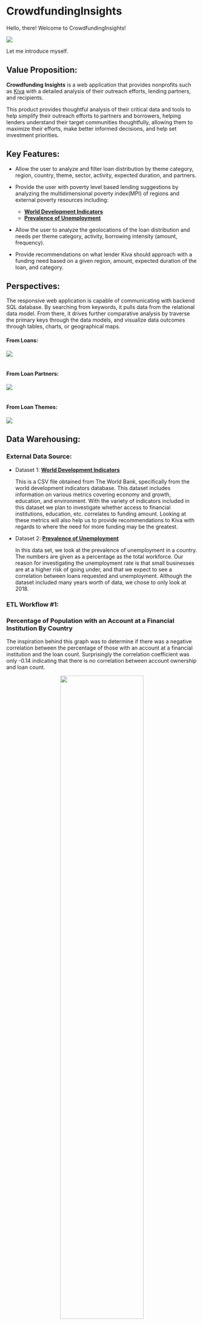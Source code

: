 # CrowdfundingInsights

Hello, there! Welcome to CrowdfundingInsights!


<img src="https://www.eatplaydrink.capetown/wp-content/uploads/2019/06/footer_image.png" />


Let me introduce myself.


## Value Proposition:
**Crowdfunding Insights** is a web application that provides nonprofits such as [Kiva](https://www.kiva.org/about/) with a detailed analysis of their outreach efforts, lending partners, and recipients. 

This product provides thoughtful analysis of their critical data and tools to help simplify their outreach efforts to partners and borrowers, helping lenders understand their target communities thoughtfully, allowing them to maximize their efforts, make better informed decisions, and help set investment priorities.


## Key Features:
* Allow the user to analyze and filter loan distribution by theme category, region, country, theme, sector, activity, expected duration, and partners.

* Provide the user with poverty level based lending suggestions by analyzing the multidimensional poverty index(MPI) of regions and external poverty resources including:
	*  [**World Development Indicators**](https://datacatalog.worldbank.org/dataset/world-development-indicators/)
	*  [**Prevalence of Unemployment**](https://datatopics.worldbank.org/jobs/)

* Allow the user to analyze the geolocations of the loan distribution and needs per theme category, activity, borrowing intensity (amount, frequency).

* Provide recommendations on what lender Kiva should approach with a funding need based on a given region, amount, expected duration of the loan, and category.


## Perspectives:
The responsive web application is capable of communicating with backend SQL database. By searching from keywords, it pulls data from the relational data model. From there, it drives further comparative analysis by traverse the primary keys through the data models, and visualize data outcomes through tables, charts, or geographical maps. 


#### From Loans:
![](https://drive.google.com/uc?export=view&id=120iF_r48pwQYiIDJXltT3R3V38_lGr5S)
<br>
<br>
#### From Loan Partners:
![](https://drive.google.com/uc?export=view&id=1wkRIIG5gCZgov8PhoH0gSD-8v0gx5JQd)
<br>
<br>
#### From Loan Themes:
![](https://drive.google.com/uc?export=view&id=1B31KhFpD4LsaSRkbGzn1NuMzLHvN3ngP)



## Data Warehousing:

### External Data Source:

* Dataset 1: [**World Development Indicators**](https://datacatalog.worldbank.org/dataset/world-development-indicators/)

	This is a CSV file obtained from The World Bank, specifically from the world development indicators database. This dataset includes information on various metrics covering economy and growth, education, and environment. With the variety of indicators included in this dataset we plan to investigate whether access to financial institutions, education, etc. correlates to funding amount. Looking at these metrics will also help us to provide recommendations to Kiva with regards to where the need for more funding may be the greatest.



* Dataset 2: [**Prevalence of Unemployment**](https://datatopics.worldbank.org/jobs/)

	In this data set, we look at the prevalence of unemployment in a country. The numbers are given as a percentage as the total workforce. Our reason for investigating the unemployment rate is that small businesses are at a higher risk of going under, and that we expect to see a correlation between loans requested and unemployment. Although the dataset included many years worth of data, we chose to only look at 2018.

### ETL Workflow #1: 
### Percentage of Population with an Account at a Financial Institution By Country

The inspiration behind this graph was to determine if there was a negative correlation between the percentage of those with an account at a financial institution and the loan count. Surprisingly the correlation coefficient was only -0.14 indicating that there is no correlation between account ownership and loan count.

<p align="center">
<img src="https://raw.githubusercontent.com/Jiapei1001/CrowdfundingInsights/main/WebContent/resources/images/ETL1_Population%20with%20an%20Account%20By%20Country.png" width=66% align="center"/>
</p>

In the graph below,  the average percentage of the population with account ownership by country is represented by a bar chart and sorted in ascending order. The loan count per country was normalized to be within the range of 0 - 100 (the same range as the percentage data) and overlaid on top of the account ownership data.

<p align="center">
<img src="https://raw.githubusercontent.com/Jiapei1001/CrowdfundingInsights/main/WebContent/resources/images/ETL1_result.png" width=66% align="center"/>
</p>

Kiva’s goal is to provide access to loans to those who have limited access to obtaining a loan from a financial institution. A country with a low percentage of their population having an account at a financial institution could benefit greatly from a crowdfunding service such as Kiva.

We can use this data to help inform future funding efforts. For example, only 10% of the population in South Sudan had an account at a financial institution, but the normalized loan count is nearly zero. Kiva can increase their outreach efforts in this area and notify partner lenders of the need.

<p align="center">
<img src="https://raw.githubusercontent.com/Jiapei1001/CrowdfundingInsights/main/WebContent/resources/images/ETL1_result_map.png" width=66% align="center"/>
</p>

### ETL Workflow #2: School Enrollment

When extract the average school enrollment and loans from the dataset, the hypothesize is that there was a positive correlation between average school enrollment (primary) and loan count. 

<p align="center">
<img src="https://raw.githubusercontent.com/Jiapei1001/CrowdfundingInsights/main/WebContent/resources/images/ETL3_School%20Enrollment.png" width=66% />
</p>

We hope that countries with low school enrollment could obtain more loans so that children in these countries are able to receive a better education. Even though the correlation coefficient between them is low, we believe for a few countries, like the Philippines, the loans support children in getting a better education to some extent. Next, we could collect more information, like the policy of each country. For example, due to the nine-year compulsory education, the loan count for China is low but the average school enrollment is high. After analysis, we could find out which countries really need more help and notify lenders.

<p align="center">
<img src="https://raw.githubusercontent.com/Jiapei1001/CrowdfundingInsights/main/WebContent/resources/images/ETL3_result.png" width=66% />
</p>

### ETL Workflow #3: Loan Amount Distribution and GDP by Country

The intents of charts are to zoom into the correlations between the country average GDP and the total loan amount, and their geographical distributions. We wanted to study if the loans are evenly distributed, or have a positive or negative correlation with average GDP.

<p align="center">
<img src="https://raw.githubusercontent.com/Jiapei1001/CrowdfundingInsights/main/WebContent/resources/images/ETL4_Loan%20Amount.png" width=66% />
</p>

<br>
From the results, we can see the correlation is relatively low. In countries with higher GDP, loan amounts are randomly distributed; contrasts are high (see comparisons between Brazil, Turkey and Mexico). In countries with lower GDP, we can see huge contrasts, between countries with high loan amounts (Philippines, Kenya, Cambodia, El Salvador) and countries with low loan amounts (Burundi, Malawi, Togo, etc).

<p align="center">
<img src="https://raw.githubusercontent.com/Jiapei1001/CrowdfundingInsights/main/WebContent/resources/images/ETL4_GDP.png" width=66% />
</p>

If the intent of Kiva is to support need-based local recipients to conduct small businesses, outreach efforts in countries with low GDP and low amounts are suggested to be further explored. Increasing loan lending channels in those areas through collaborations with local authorities, educating local residents to increase awareness, etc. It is also suggested to utilize the successful model and lessons in the Philippines to project outreach efforts into countries (at the leftmost side x-axis).


## Data Source:

The web application is created with the [Kiva Crowdfunding data](https://www.kaggle.com/kiva/data-science-for-good-kiva-crowdfunding?select=kiva_loans.csv). The data set consists of four csv files. The csv files are inserted into MySQL and to aggregate the data together into different tables. There is over 672k rows of loan information in the first csv file.

### UML
